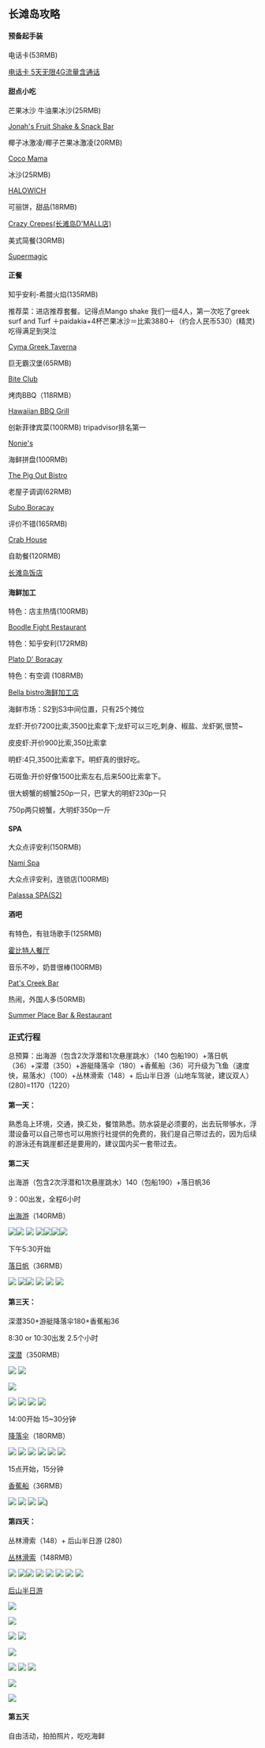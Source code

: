 ## 长滩岛攻略

#### 预备起手装

电话卡(53RMB)

[电话卡 5天无限4G流量含通话](https://travelitem.taobao.com/item.htm?id=549189842465&spm=a1z10.5-c.w4002-15903915470.50.22e6e7cdAISGFC )

####  甜点小吃
芒果冰沙 牛油果冰沙(25RMB)

[Jonah's Fruit Shake & Snack Bar](http://www.dianping.com/shop/3549931)

椰子冰激凌/椰子芒果冰激凌(20RMB)

[Coco Mama](https://www.tripadvisor.cn/Restaurant_Review-g294260-d10250483-Reviews-Coco_Mama-Boracay_Aklan_Province_Panay_Island_Visayas.html)

冰沙(25RMB)

[HALOWICH](http://www.dianping.com/shop/4685286)

可丽饼，甜品(18RMB)

[Crazy Crepes(长滩岛D'MALL店)](http://www.dianping.com/shop/5396326)

美式简餐(30RMB)

[Supermagic](https://www.tripadvisor.cn/Restaurant_Review-g294260-d8497526-Reviews-Supermagic-Boracay_Aklan_Province_Panay_Island_Visayas.html)

#### 正餐
知乎安利-希腊火焰(135RMB)

推荐菜：进店推荐套餐。记得点Mango shake
我们一组4人，第一次吃了greek surf and Turf ＋paidakia+4杯芒果冰沙＝比索3880＋（约合人民币530）(精灵)吃得满足到哭泣

[Cyma Greek Taverna](http://www.dianping.com/shop/3554506)


巨无霸汉堡(65RMB)

[Bite Club](http://www.dianping.com/shop/3554497)

烤肉BBQ（118RMB）

[Hawaiian BBQ Grill](http://www.dianping.com/shop/3549967)

创新菲律宾菜(100RMB) tripadvisor排名第一

[Nonie's](https://www.tripadvisor.cn/Restaurant_Review-g294260-d10781731-Reviews-Nonie_s-Boracay_Aklan_Province_Panay_Island_Visayas.html)

海鲜拼盘(100RMB)

[The Pig Out Bistro](https://www.tripadvisor.cn/Restaurant_Review-g294260-d10332829-Reviews-The_Pig_Out_Bistro-Boracay_Aklan_Province_Panay_Island_Visayas.html)

老屋子调调(62RMB)

[Subo Boracay](https://www.tripadvisor.cn/Restaurant_Review-g294260-d8075014-Reviews-Subo_Boracay-Boracay_Aklan_Province_Panay_Island_Visayas.html)

评价不错(165RMB)

[Crab House](http://www.dianping.com/shop/18773424)

自助餐(120RMB)

[长滩岛饭店](http://www.dianping.com/shop/13894711)

#### 海鲜加工

特色：店主热情(100RMB)

[Boodle Fight Restaurant](http://www.dianping.com/shop/90528492)

特色：知乎安利(172RMB)

[Plato D' Boracay](http://www.dianping.com/shop/3553087)

特色：有空调 (108RMB)

[Bella bistro海鲜加工店](http://www.dianping.com/shop/24863130)


海鲜市场：S2到S3中间位置，只有25个摊位

龙虾:开价7200比索,3500比索拿下;龙虾可以三吃,刺身、椒盐、龙虾粥,很赞~

皮皮虾:开价900比索,350比索拿

明虾:4只,3500比索拿下。明虾真的很好吃。

石斑鱼:开价好像1500比索左右,后来500比索拿下。

很大螃蟹的螃蟹250p一只，巴掌大的明虾230p一只

750p两只螃蟹，大明虾350p一斤

#### SPA

大众点评安利(150RMB)

[Nami Spa](http://www.dianping.com/shop/8696426)

大众点评安利，连锁店(100RMB)

[Palassa SPA(S2)](http://www.dianping.com/shop/20946103)

#### 酒吧

有特色，有驻场歌手(125RMB)

[霍比特人餐厅](http://www.dianping.com/shop/17862520)

音乐不吵，奶昔很棒(100RMB)

[Pat's Creek Bar](http://www.dianping.com/shop/19504654)

热闹，外国人多(50RMB)

[Summer Place Bar & Restaurant](http://www.dianping.com/shop/17862531)

### 正式行程

总预算：出海游（包含2次浮潜和1次悬崖跳水）（140 包船190）+落日帆（36）+深潜（350）+游艇降落伞（180）+香蕉船（36）可升级为飞鱼（速度快，易落水）（100）+丛林滑索（148）+ 后山半日游（山地车驾驶，建议双人） (280)=1170（1220）

#### 第一天：

熟悉岛上环境，交通，换汇处，餐馆熟悉。防水袋是必须要的，出去玩带够水，浮潜设备可以自己带也可以用旅行社提供的免费的，我们是自己带过去的，因为后续的游泳还有跳崖都还是要用的，建议国内买一套带过去。

#### 第二天

出海游（包含2次浮潜和1次悬崖跳水）140（包船190）+落日帆36

9：00出发，全程6小时

[出海游](https://travelitem.taobao.com/item.htm?spm=a1z10.1-c.w5003-15946561135.1.6577ebcaMUWj5v&id=545392962913&scene=taobao_shop)（140RMB）

[![](https://img.alicdn.com/imgextra/i4/2464995560/TB2bclXubJkpuFjy1zcXXa5FFXa_!!2464995560.jpg)](https://img.alicdn.com/imgextra/i4/2464995560/TB2bclXubJkpuFjy1zcXXa5FFXa_!!2464995560.jpg)[![](https://img.alicdn.com/imgextra/i1/2464995560/TB2Kg7Px0RopuFjSZFtXXcanpXa_!!2464995560.jpg)](https://img.alicdn.com/imgextra/i1/2464995560/TB2Kg7Px0RopuFjSZFtXXcanpXa_!!2464995560.jpg)
[![](https://img.alicdn.com/imgextra/i4/2464995560/TB2gEwSt80kpuFjy1zdXXXuUVXa_!!2464995560.jpg)](https://img.alicdn.com/imgextra/i4/2464995560/TB2gEwSt80kpuFjy1zdXXXuUVXa_!!2464995560.jpg)
[![](https://img.alicdn.com/imgextra/i1/2464995560/TB2_sjxAZtnpuFjSZFKXXalFFXa_!!2464995560.jpg)](https://img.alicdn.com/imgextra/i1/2464995560/TB2_sjxAZtnpuFjSZFKXXalFFXa_!!2464995560.jpg)[![](https://img.alicdn.com/imgextra/i2/2464995560/TB2eUxaybBmpuFjSZFAXXaQ0pXa_!!2464995560.jpg)](https://img.alicdn.com/imgextra/i2/2464995560/TB2eUxaybBmpuFjSZFAXXaQ0pXa_!!2464995560.jpg)[![](https://img.alicdn.com/imgextra/i1/2464995560/TB2Gn_Wr4RDOuFjSZFzXXcIipXa_!!2464995560.jpg)](https://img.alicdn.com/imgextra/i1/2464995560/TB2Gn_Wr4RDOuFjSZFzXXcIipXa_!!2464995560.jpg)[![](https://img.alicdn.com/imgextra/i1/2464995560/TB2TKpnubXlpuFjy1zbXXb_qpXa_!!2464995560.jpg)](https://img.alicdn.com/imgextra/i1/2464995560/TB2TKpnubXlpuFjy1zbXXb_qpXa_!!2464995560.jpg)


下午5:30开始

[落日帆](https://travelitem.taobao.com/item.htm?id=545509401836&spm=a1z10.3-c.w4002-15903915465.56.f881be39hdvhY)（36RMB）

[![](https://img.alicdn.com/imgextra/i3/2464995560/TB20jIwtmhlpuFjSspkXXa1ApXa_!!2464995560.jpg)](https://img.alicdn.com/imgextra/i3/2464995560/TB20jIwtmhlpuFjSspkXXa1ApXa_!!2464995560.jpg)
[![](https://img.alicdn.com/imgextra/i3/2464995560/TB2j3qCsrBkpuFjy1zkXXbSpFXa_!!2464995560.jpg)](https://img.alicdn.com/imgextra/i3/2464995560/TB2j3qCsrBkpuFjy1zkXXbSpFXa_!!2464995560.jpg)[![](https://img.alicdn.com/imgextra/i1/2464995560/TB2Vk4bwctnpuFjSZFKXXalFFXa_!!2464995560.jpg)](https://img.alicdn.com/imgextra/i1/2464995560/TB2Vk4bwctnpuFjSZFKXXalFFXa_!!2464995560.jpg)
[![](https://img.alicdn.com/imgextra/i3/2464995560/TB2jeHpswxlpuFjSszbXXcSVpXa_!!2464995560.jpg)](https://img.alicdn.com/imgextra/i3/2464995560/TB2jeHpswxlpuFjSszbXXcSVpXa_!!2464995560.jpg)
[![](https://img.alicdn.com/imgextra/i3/2464995560/TB255LFsrRkpuFjSspmXXc.9XXa_!!2464995560.jpg)](https://img.alicdn.com/imgextra/i3/2464995560/TB255LFsrRkpuFjSspmXXc.9XXa_!!2464995560.jpg)
[![](https://img.alicdn.com/imgextra/i1/2464995560/TB2A5YysuJ8puFjy1XbXXagqVXa_!!2464995560.jpg)](https://img.alicdn.com/imgextra/i1/2464995560/TB2A5YysuJ8puFjy1XbXXagqVXa_!!2464995560.jpg)


#### 第三天：

深潜350+游艇降落伞180+香蕉船36

8:30 or 10:30出发 2.5个小时

[深潜](https://travelitem.taobao.com/item.htm?id=545161040502&spm=a1z10.5-c.w4002-15903915470.56.678df4d3Qjhgpf)（350RMB）

[![](https://img.alicdn.com/imgextra/i1/2464995560/TB2KGeLtwRkpuFjy1zeXXc.6FXa_!!2464995560.jpg)](https://img.alicdn.com/imgextra/i1/2464995560/TB2KGeLtwRkpuFjy1zeXXc.6FXa_!!2464995560.jpg)
[![](https://img.alicdn.com/imgextra/i3/2464995560/TB289q6trRkpuFjSspmXXc.9XXa_!!2464995560.jpg)](https://img.alicdn.com/imgextra/i3/2464995560/TB289q6trRkpuFjSspmXXc.9XXa_!!2464995560.jpg)

[![](https://img.alicdn.com/imgextra/i1/2464995560/TB2RwejtrtlpuFjSspfXXXLUpXa_!!2464995560.jpg)](https://img.alicdn.com/imgextra/i1/2464995560/TB2RwejtrtlpuFjSspfXXXLUpXa_!!2464995560.jpg)

[![](https://img.alicdn.com/imgextra/i2/2464995560/TB2hViPtwxlpuFjSszbXXcSVpXa_!!2464995560.jpg)](https://img.alicdn.com/imgextra/i2/2464995560/TB2hViPtwxlpuFjSszbXXcSVpXa_!!2464995560.jpg)
[![](https://img.alicdn.com/imgextra/i3/2464995560/TB2177txbBmpuFjSZFuXXaG_XXa_!!2464995560.jpg)](https://img.alicdn.com/imgextra/i3/2464995560/TB2177txbBmpuFjSZFuXXaG_XXa_!!2464995560.jpg)
[![](https://img.alicdn.com/imgextra/i2/2464995560/TB2rg16xbBnpuFjSZFGXXX51pXa_!!2464995560.jpg)](https://img.alicdn.com/imgextra/i2/2464995560/TB2rg16xbBnpuFjSZFGXXX51pXa_!!2464995560.jpg)
[![](https://img.alicdn.com/imgextra/i4/2464995560/TB2OOmHrdhvOuFjSZFBXXcZgFXa_!!2464995560.jpg)](https://img.alicdn.com/imgextra/i4/2464995560/TB2OOmHrdhvOuFjSZFBXXcZgFXa_!!2464995560.jpg)

14:00开始 15~30分钟

[降落伞](https://travelitem.taobao.com/item.htm?id=545142758138&spm=a1z10.5-c.w4002-15903915470.74.6be98ffjK7Sov)（180RMB）

[![](https://img.alicdn.com/imgextra/i1/2464995560/TB2TDe.XdqgF1JjSsziXXXL.XXa_!!2464995560.jpg)](https://img.alicdn.com/imgextra/i1/2464995560/TB2TDe.XdqgF1JjSsziXXXL.XXa_!!2464995560.jpg)
[![](https://img.alicdn.com/imgextra/i3/2464995560/TB2frl8qyC9MuFjSZFoXXbUzFXa_!!2464995560.jpg)](https://img.alicdn.com/imgextra/i3/2464995560/TB2frl8qyC9MuFjSZFoXXbUzFXa_!!2464995560.jpg)
[![](https://img.alicdn.com/imgextra/i4/2464995560/TB2scwLsmJjpuFjy0FdXXXmoFXa_!!2464995560.jpg)](https://img.alicdn.com/imgextra/i4/2464995560/TB2scwLsmJjpuFjy0FdXXXmoFXa_!!2464995560.jpg)
[![](https://img.alicdn.com/imgextra/i1/2464995560/TB2IyASvItnpuFjSZFKXXalFFXa_!!2464995560.jpg)](https://img.alicdn.com/imgextra/i1/2464995560/TB2IyASvItnpuFjSZFKXXalFFXa_!!2464995560.jpg)
[![](https://img.alicdn.com/imgextra/i3/2464995560/TB20_b_sl8lpuFjSspaXXXJKpXa_!!2464995560.jpg)](https://img.alicdn.com/imgextra/i3/2464995560/TB20_b_sl8lpuFjSspaXXXJKpXa_!!2464995560.jpg)
[![](https://img.alicdn.com/imgextra/i1/2464995560/TB2NUu2sgNlpuFjy0FfXXX3CpXa_!!2464995560.jpg)](https://img.alicdn.com/imgextra/i1/2464995560/TB2NUu2sgNlpuFjy0FfXXX3CpXa_!!2464995560.jpg)

15点开始，15分钟

[香蕉船](https://travelitem.taobao.com/item.htm?id=545191689403&spm=a1z10.5-c.w4002-15903915470.59.678df4d3Qjhgpf)（36RMB）

[![](https://img.alicdn.com/imgextra/i1/2464995560/TB2yvwIs30kpuFjSspdXXX4YXXa_!!2464995560.jpg)](https://img.alicdn.com/imgextra/i1/2464995560/TB2yvwIs30kpuFjSspdXXX4YXXa_!!2464995560.jpg)
[![](https://img.alicdn.com/imgextra/i4/2464995560/TB2_qpHtm0jpuFjy0FlXXc0bpXa_!!2464995560.jpg)](https://img.alicdn.com/imgextra/i4/2464995560/TB2_qpHtm0jpuFjy0FlXXc0bpXa_!!2464995560.jpg)
[![](https://img.alicdn.com/imgextra/i2/2464995560/TB2y78ctl0kpuFjSsziXXa.oVXa_!!2464995560.jpg)](https://img.alicdn.com/imgextra/i2/2464995560/TB2y78ctl0kpuFjSsziXXa.oVXa_!!2464995560.jpg)
[![](https://img.alicdn.com/imgextra/i1/2464995560/TB2s3XtwZtnpuFjSZFKXXalFFXa_!!2464995560.jpg)](https://img.alicdn.com/imgextra/i1/2464995560/TB2s3XtwZtnpuFjSZFKXXalFFXa_!!2464995560.jpg))



#### 第四天：

丛林滑索（148）+ 后山半日游 (280)

[丛林滑索](https://travelitem.taobao.com/item.htm?id=545348060920&spm=a1z10.5-c.w4002-15903915470.57.65e709a9svrdXv)（148RMB）

[![](https://img.alicdn.com/imgextra/i1/2464995560/TB26FkhwblmpuFjSZFlXXbdQXXa_!!2464995560.jpg)](https://img.alicdn.com/imgextra/i1/2464995560/TB26FkhwblmpuFjSZFlXXbdQXXa_!!2464995560.jpg)
[![](https://img.alicdn.com/imgextra/i4/2464995560/TB20stcsR0kpuFjy1zdXXXuUVXa_!!2464995560.jpg)](https://img.alicdn.com/imgextra/i4/2464995560/TB20stcsR0kpuFjy1zdXXXuUVXa_!!2464995560.jpg)[![](https://img.alicdn.com/imgextra/i1/2464995560/TB2jh10cSvHfKJjSZFPXXbttpXa_!!2464995560.jpg)](https://img.alicdn.com/imgextra/i1/2464995560/TB2jh10cSvHfKJjSZFPXXbttpXa_!!2464995560.jpg)
[![](https://img.alicdn.com/imgextra/i3/2464995560/TB2ZF7cwohnpuFjSZFEXXX0PFXa_!!2464995560.jpg)](https://img.alicdn.com/imgextra/i3/2464995560/TB2ZF7cwohnpuFjSZFEXXX0PFXa_!!2464995560.jpg)
[![](https://img.alicdn.com/imgextra/i1/2464995560/TB26sw4qOC9MuFjSZFoXXbUzFXa_!!2464995560.jpg)](https://img.alicdn.com/imgextra/i1/2464995560/TB26sw4qOC9MuFjSZFoXXbUzFXa_!!2464995560.jpg)
[![](https://img.alicdn.com/imgextra/i4/2464995560/TB25oDOwolnpuFjSZFjXXXTaVXa_!!2464995560.jpg)](https://img.alicdn.com/imgextra/i4/2464995560/TB25oDOwolnpuFjSZFjXXXTaVXa_!!2464995560.jpg)
[![](https://img.alicdn.com/imgextra/i1/2464995560/TB2kK8dsMxlpuFjSszgXXcJdpXa_!!2464995560.jpg)](https://img.alicdn.com/imgextra/i1/2464995560/TB2kK8dsMxlpuFjSszgXXcJdpXa_!!2464995560.jpg)
[![](https://img.alicdn.com/imgextra/i4/2464995560/TB2sOI7srtlpuFjSspfXXXLUpXa_!!2464995560.jpg)](https://img.alicdn.com/imgextra/i4/2464995560/TB2sOI7srtlpuFjSspfXXXLUpXa_!!2464995560.jpg)

[后山半日游](https://travelitem.taobao.com/item.htm?id=546334510866&spm=a1z10.3-c.w4002-15903915465.9.f881be3Qeimm4)

[![](https://img.alicdn.com/imgextra/i3/2464995560/TB2Ij.MtgFkpuFjSspnXXb4qFXa_!!2464995560.jpg)](https://img.alicdn.com/imgextra/i3/2464995560/TB2Ij.MtgFkpuFjSspnXXb4qFXa_!!2464995560.jpg)

[![](https://img.alicdn.com/imgextra/i4/2464995560/TB2paZAx5RnpuFjSZFCXXX2DXXa_!!2464995560.jpg)](https://img.alicdn.com/imgextra/i4/2464995560/TB2paZAx5RnpuFjSZFCXXX2DXXa_!!2464995560.jpg)

[![](https://img.alicdn.com/imgextra/i4/2464995560/TB2ZQ_4thXlpuFjSsphXXbJOXXa_!!2464995560.jpg)](https://img.alicdn.com/imgextra/i4/2464995560/TB2ZQ_4thXlpuFjSsphXXbJOXXa_!!2464995560.jpg)
[![](https://img.alicdn.com/imgextra/i4/2464995560/TB2Be.Xtb0kpuFjy0FjXXcBbVXa_!!2464995560.jpg)](https://img.alicdn.com/imgextra/i4/2464995560/TB2Be.Xtb0kpuFjy0FjXXcBbVXa_!!2464995560.jpg)

[![](https://img.alicdn.com/imgextra/i2/2464995560/TB2Ijx9twxlpuFjy0FoXXa.lXXa_!!2464995560.jpg)](https://img.alicdn.com/imgextra/i2/2464995560/TB2Ijx9twxlpuFjy0FoXXa.lXXa_!!2464995560.jpg)

[![](https://img.alicdn.com/imgextra/i1/2464995560/TB2kn35tmFjpuFjSspbXXXagVXa_!!2464995560.jpg)](https://img.alicdn.com/imgextra/i1/2464995560/TB2kn35tmFjpuFjSspbXXXagVXa_!!2464995560.jpg)
[![](https://img.alicdn.com/imgextra/i3/2464995560/TB2oEEUteJ8puFjy1XbXXagqVXa_!!2464995560.jpg)](https://img.alicdn.com/imgextra/i3/2464995560/TB2oEEUteJ8puFjy1XbXXagqVXa_!!2464995560.jpg)
[![](https://img.alicdn.com/imgextra/i2/2464995560/TB272e8enMlyKJjSZFFXXalVFXa_!!2464995560.jpg)](https://img.alicdn.com/imgextra/i2/2464995560/TB272e8enMlyKJjSZFFXXalVFXa_!!2464995560.jpg)

[![](https://img.alicdn.com/imgextra/i1/2464995560/TB2ShjVtbBkpuFjy1zkXXbSpFXa_!!2464995560.jpg)](https://img.alicdn.com/imgextra/i1/2464995560/TB2ShjVtbBkpuFjy1zkXXbSpFXa_!!2464995560.jpg)

[![](https://img.alicdn.com/imgextra/i2/2464995560/TB2djFjtq8lpuFjy0FpXXaGrpXa_!!2464995560.jpg)](https://img.alicdn.com/imgextra/i2/2464995560/TB2djFjtq8lpuFjy0FpXXaGrpXa_!!2464995560.jpg)

#### 第五天

自由活动，拍拍照片，吃吃海鲜
